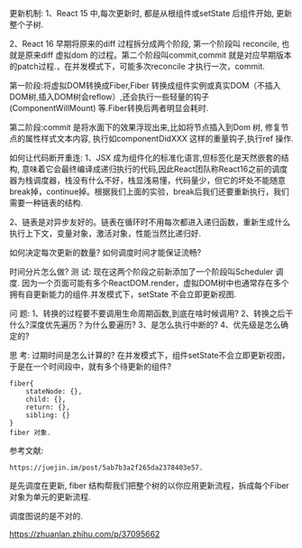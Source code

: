 更新机制:
1、React 15 中,每次更新时, 都是从根组件或setState 后组件开始, 更新整个子树.

2、React 16 早期将原来的diff 过程拆分成两个阶段, 第一个阶段叫 reconcile, 也就是原来diff 虚拟dom 的过程。第二个阶段叫commit,commit 就是对应早期版本的patch过程.，在并发模式下，可能多次reconcile 才执行一次，commit.

第一阶段:将虚拟DOM转换成Fiber,Fiber 转换成组件实例或真实DOM（不插入DOM树,插入DOM树会reflow）,还会执行一些轻量的钩子(ComponentWillMount) 等.Fiber转换后两者明显会耗时.

第二阶段:commit 是将水面下的效果浮现出来,比如将节点插入到Dom 树, 修复节点的属性样式文本内容, 执行如componentDidXXX 这样的重量钩子,执行ref 操作.

如何让代码断开重连:
1、JSX 成为组件化的标准化语言,但标签化是天然嵌套的结构, 意味着它会最终编译成递归执行的代码,因此React团队称React16之前的调度器为栈调度器，栈没有什么不好，栈显浅易懂，代码量少，但它的坏处不能随意break掉，continue掉。根据我们上面的实验，break后我们还要重新执行，我们需要一种链表的结构.

2、链表是对异步友好的。链表在循环时不用每次都进入递归函数，重新生成什么执行上下文，变量对象，激活对象，性能当然比递归好.

如何决定每次更新的数量?
如何调度时间才能保证流畅?

时间分片怎么做?
测 试:
现在这两个阶段之前新添加了一个阶段叫Scheduler 调度.
因为一个页面可能有多个ReactDOM.render，虚拟DOM树中也通常存在多个拥有自更新能力的组件.并发模式下，setState 不会立即更新视图.

问 题:
1、转换的过程要不要调用生命周期函数,到底在啥时候调用?
2、转换之后干什么?深度优先遍历？为什么要遍历?
3、是怎么执行中断的?
4、优先级是怎么确定的?

思 考:
过期时间是怎么计算的?
在并发模式下，组件setState不会立即更新视图，于是在一个时间段中，就有多个待更新的组件?

```
fiber{
  	stateNode: {},
    child: {},
    return: {},
    sibling: {}
}
fiber 对象.
```

参考文献:
```
https://juejin.im/post/5ab7b3a2f265da2378403e57.
```

是先调度在更新, fiber 结构帮我们把整个树的以你应用更新流程，拆成每个Fiber 对象为单元的更新流程.

调度图说的是不对的.


https://zhuanlan.zhihu.com/p/37095662

